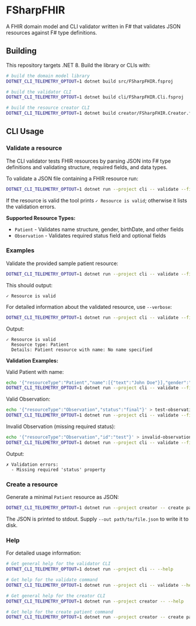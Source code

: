 # FSharpFHIR

A FHIR domain model and CLI validator written in F# that validates JSON resources against F# type definitions.

## Building

This repository targets .NET 8. Build the library or CLIs with:

```bash
# build the domain model library
DOTNET_CLI_TELEMETRY_OPTOUT=1 dotnet build src/FSharpFHIR.fsproj

# build the validator CLI
DOTNET_CLI_TELEMETRY_OPTOUT=1 dotnet build cli/FSharpFHIR.Cli.fsproj

# build the resource creator CLI
DOTNET_CLI_TELEMETRY_OPTOUT=1 dotnet build creator/FSharpFHIR.Creator.fsproj
```

## CLI Usage

### Validate a resource

The CLI validator tests FHIR resources by parsing JSON into F# type definitions and validating structure, required fields, and data types.

To validate a JSON file containing a FHIR resource run:

```bash
DOTNET_CLI_TELEMETRY_OPTOUT=1 dotnet run --project cli -- validate --file path/to/resource.json [--verbose]
```

If the resource is valid the tool prints `✓ Resource is valid`; otherwise it lists the validation errors.

**Supported Resource Types:**
- `Patient` - Validates name structure, gender, birthDate, and other fields
- `Observation` - Validates required status field and optional fields

### Examples

Validate the provided sample patient resource:

```bash
DOTNET_CLI_TELEMETRY_OPTOUT=1 dotnet run --project cli -- validate --file examples/patient.json
```

This should output:

```text
✓ Resource is valid
```

For detailed information about the validated resource, use `--verbose`:

```bash
DOTNET_CLI_TELEMETRY_OPTOUT=1 dotnet run --project cli -- validate --file examples/patient.json --verbose
```

Output:
```text
✓ Resource is valid
  Resource type: Patient
  Details: Patient resource with name: No name specified
```

**Validation Examples:**

Valid Patient with name:
```bash
echo '{"resourceType":"Patient","name":[{"text":"John Doe"}],"gender":"male"}' > test-patient.json
DOTNET_CLI_TELEMETRY_OPTOUT=1 dotnet run --project cli -- validate --file test-patient.json --verbose
```

Valid Observation:
```bash
echo '{"resourceType":"Observation","status":"final"}' > test-observation.json  
DOTNET_CLI_TELEMETRY_OPTOUT=1 dotnet run --project cli -- validate --file test-observation.json --verbose
```

Invalid Observation (missing required status):
```bash
echo '{"resourceType":"Observation","id":"test"}' > invalid-observation.json
DOTNET_CLI_TELEMETRY_OPTOUT=1 dotnet run --project cli -- validate --file invalid-observation.json
```

Output:
```text
✗ Validation errors:
  - Missing required 'status' property
```

### Create a resource

Generate a minimal `Patient` resource as JSON:

```bash
DOTNET_CLI_TELEMETRY_OPTOUT=1 dotnet run --project creator -- create patient --name "Jane Doe" --gender female --birthDate 1980-01-01
```

The JSON is printed to stdout. Supply `--out path/to/file.json` to write it to disk.

### Help

For detailed usage information:

```bash
# Get general help for the validator CLI
DOTNET_CLI_TELEMETRY_OPTOUT=1 dotnet run --project cli -- --help

# Get help for the validate command
DOTNET_CLI_TELEMETRY_OPTOUT=1 dotnet run --project cli -- validate --help

# Get general help for the creator CLI
DOTNET_CLI_TELEMETRY_OPTOUT=1 dotnet run --project creator -- --help

# Get help for the create patient command
DOTNET_CLI_TELEMETRY_OPTOUT=1 dotnet run --project creator -- create patient --help
```

